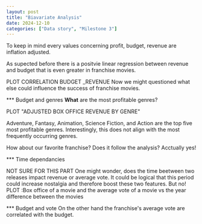 ```yaml
---
layout: post
title: "Biavariate Analysis"
date: 2024-12-10
categories: ["Data story", "Milestone 3"]
---
```

To keep in mind every values concerning profit, budget, revenue are inflation adjusted. 

As supected before there is a positvie linear regression between revenue and budget that is even greater in franchise movies. 

PLOT CORRELATION BUDGET _REVENUE
Now we might questioned what else could influence the success of franchise movies.  

*** Budget and genres
**What** are the most profitable genres? 

PLOT "ADJUSTED BOX OFFICE REVENUE BY GENRE" 

Adventure, Fantasy, Animation, Science Fiction, and Action are the top five most profitable genres. Interestingly, this does not align with the most frequently occurring genres. 

How about our favorite franchise? Does it follow the analysis? 
Acctually yes! 

*** Time dependancies 

NOT SURE FOR THIS PART 
One might wonder, does the time beetween two releases impact revenue or average vote. It could be logical that this period could increase nostalgia and therefore boost these two features. But no! 
PLOT :Box office of a movie and the average vote of a movie vs the year difference between the movies

*** Budget and vote
On the other hand the franchise's average vote are correlated with the budget. 









